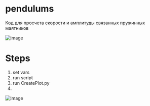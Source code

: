 # pendulums

Код для просчета скорости и амплитуды связанных пружинных маятников

![image](https://user-images.githubusercontent.com/38600598/116147190-159a7680-a6e8-11eb-9cb6-0415f99c37f9.png)


<h1>Steps</h1>

1. set vars
2. run script
3. run CreatePlot.py
4.
![image](https://user-images.githubusercontent.com/38600598/116147009-d66c2580-a6e7-11eb-9ed8-252aa77bd9dc.png)


